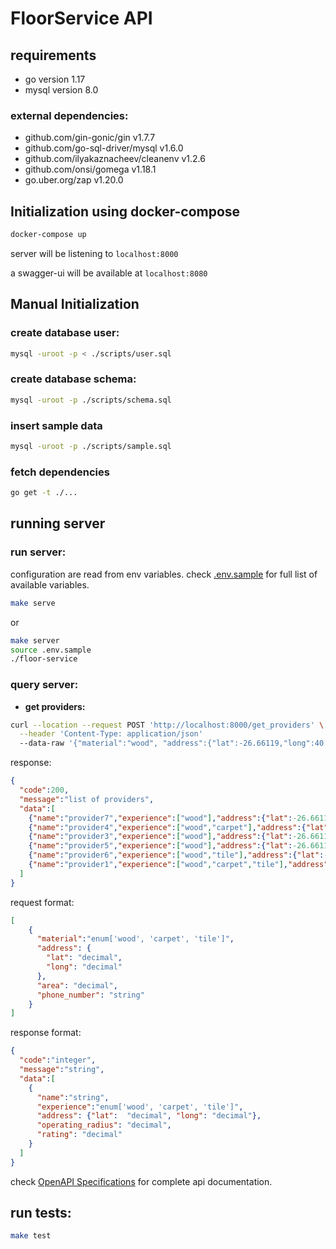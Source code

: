 # FloorService API
## requirements
- go version 1.17
- mysql version 8.0
### external dependencies:
- github.com/gin-gonic/gin v1.7.7
- github.com/go-sql-driver/mysql v1.6.0
- github.com/ilyakaznacheev/cleanenv v1.2.6
- github.com/onsi/gomega v1.18.1
- go.uber.org/zap v1.20.0
## Initialization using docker-compose
~~~bash
docker-compose up
~~~
server will be listening to `localhost:8000`

a swagger-ui will be available at `localhost:8080` 

## Manual Initialization
### create database user:
~~~bash
mysql -uroot -p < ./scripts/user.sql
~~~

### create database schema:
~~~bash
mysql -uroot -p ./scripts/schema.sql
~~~

### insert sample data
~~~bash
mysql -uroot -p ./scripts/sample.sql
~~~

### fetch dependencies
~~~bash
go get -t ./...
~~~

## running server
### run server:
configuration are read from env variables. check [.env.sample](.env.sample) for full list of available variables.
~~~bash
make serve
~~~
or
~~~bash
make server
source .env.sample
./floor-service
~~~

### query server:
- **get providers:**
~~~bash
curl --location --request POST 'http://localhost:8000/get_providers' \
  --header 'Content-Type: application/json'
  --data-raw '{"material":"wood", "address":{"lat":-26.66119,"long":40.95858}, "area":100, "phone_number":"1-800-2"}'
~~~
response:
~~~json
{
  "code":200,
  "message":"list of providers",
  "data":[
    {"name":"provider7","experience":["wood"],"address":{"lat":-26.66116,"long":40.95858},"operating_radius":10,"rating":4.8},
    {"name":"provider4","experience":["wood","carpet"],"address":{"lat":-26.66117,"long":40.95858},"operating_radius":10,"rating":4.7},
    {"name":"provider3","experience":["wood"],"address":{"lat":-26.66116,"long":40.95858},"operating_radius":10,"rating":4.5},
    {"name":"provider5","experience":["wood"],"address":{"lat":-26.66115,"long":40.95858},"operating_radius":10,"rating":4.5},
    {"name":"provider6","experience":["wood","tile"],"address":{"lat":-26.66118,"long":40.95858},"operating_radius":2,"rating":4.1},
    {"name":"provider1","experience":["wood","carpet","tile"],"address":{"lat":-26.66119,"long":40.95858},"operating_radius":10,"rating":3.5}
  ]
}
~~~

request format:
~~~json
[
    {
      "material":"enum['wood', 'carpet', 'tile']",
      "address": {
        "lat": "decimal",
        "long": "decimal"
      },
      "area": "decimal",
      "phone_number": "string"
    }
]
~~~
response format:
~~~json
{
  "code":"integer",
  "message":"string",
  "data":[
    {
      "name":"string",
      "experience":"enum['wood', 'carpet', 'tile']",
      "address": {"lat":  "decimal", "long": "decimal"},
      "operating_radius": "decimal",
      "rating": "decimal"
    }
  ]
}
~~~
check [OpenAPI Specifications](api/openapi.yml) for complete api documentation.

## run tests:
~~~bash
make test
~~~
